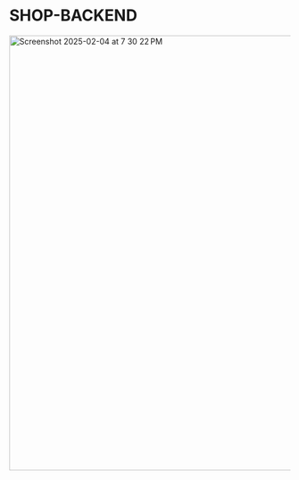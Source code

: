 # SHOP-BACKEND

<img width="780" alt="Screenshot 2025-02-04 at 7 30 22 PM" src="https://github.com/user-attachments/assets/2b82a5f5-f56b-4072-a923-71be55df967f" />
